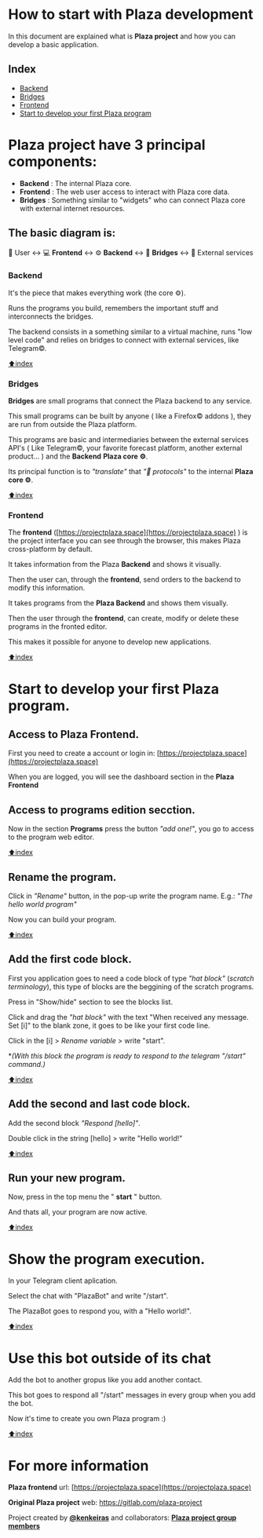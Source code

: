 # How to start with Plaza development

In this document are explained what is **Plaza project** and how you can develop a basic application.

## Index

 - [Backend](#backend)
 - [Bridges](#bridges) 
 - [Frontend](#frontend)
 - [Start to develop your first Plaza program](#start-to-develop-your-first-plaza-program)

# Plaza project have 3 principal components:

- **Backend** : The internal Plaza core.
- **Frontend** : The web user access to interact with Plaza core data.
- **Bridges** : Something similar to "widgets" who can connect Plaza core with external internet resources.

## The basic diagram is:
👤 User ↔️ 💻 **Frontend** ↔️ ⚙️ **Backend** ↔️ 📡 **Bridges** ↔️ 📜 External services
    
### Backend

It's the piece that makes everything work (the core ⚙️).

Runs the programs you build, remembers the important stuff and interconnects the bridges.

The backend consists in a something similar to a  virtual machine, runs "low level code" and relies on bridges to connect with external services,
like Telegram©.

[⬆️index](#index)
### Bridges

**Bridges** are small programs that connect the Plaza backend to any service.

This small programs can be built by anyone ( like a Firefox© addons ), they are run from outside the Plaza platform.

This programs are basic and intermediaries between the external services API's ( Like Telegram©, your favorite forecast platform, another external product... ) and the **Backend** **Plaza core ⚙️**.

Its principal function is to *"translate"* that *"📡 protocols"* to the internal **Plaza core ⚙️**. 

[⬆️index](#index)

### Frontend

The **frontend** ([https://projectplaza.space](https://projectplaza.space) ) is the project interface you can see through the browser, this makes Plaza cross-platform by default.

It takes information from the Plaza **Backend** and shows it visually.

Then the user can, through the **frontend**, send orders to the backend to modify this information.

It takes programs from the **Plaza Backend** and shows them visually.

Then the user through the **frontend**, can create, modify or delete these programs in the fronted editor.

This makes it possible for anyone to develop new applications.

[⬆️index](#index)

# Start to develop your first Plaza program.

## Access to Plaza Frontend.
First you need to create a account or login in:
[https://projectplaza.space](https://projectplaza.space)

When you are logged, you will see the dashboard section in the **Plaza Frontend**

## Access to programs edition secction.
Now in the section **Programs** press the button *"add one!"*, you go to access to the program web editor.

[⬆️index](#index)

## Rename the program.
Click in *"Rename"* button, in the pop-up write the program name.
E.g.: *"The hello world program"*

Now you can build your program.

[⬆️index](#index)
## Add the first code block.

First you application goes to need a code block of type *"hat block"* (*scratch terminology*), this type of blocks are the beggining of the scratch programs.

Press in "Show/hide" section to see the blocks list.

Click and drag the *"hat block"* with the text "When received any message. Set [i]" to the blank zone, it goes to be like your first code line.

Click in the [i] > *Rename variable* > write "start".

**(With this block the program is ready to respond to the telegram "/start" command.)*

[⬆️index](#index)

## Add the second and last code block.

Add the second block *"Respond [hello]"*.

Double click in the string [hello] > write "Hello world!"

[⬆️index](#index)

## Run your new program.
Now, press in the top menu the " **start** " button.

And thats all, your program are now active.

[⬆️index](#index)

# Show the program execution.

In your Telegram client aplication.

Select the chat with "PlazaBot" and write "/start".

The PlazaBot goes to respond you, with a "Hello world!".


[⬆️index](#index)
# Use this bot outside of its chat

Add the bot to another gropus like you add another contact.

This bot goes to respond all "/start" messages in every group when you add the bot.

Now it's time to create you own Plaza program :) 

[⬆️index](#index)

# For more information

**Plaza frontend** url: [https://projectplaza.space](https://projectplaza.space)

**Original Plaza project** web: https://gitlab.com/plaza-project

Project created by **[@kenkeiras](https://gitlab.com/kenkeiras)** and collaborators: **[Plaza project group members](https://gitlab.com/groups/plaza-project/-/group_members)**
